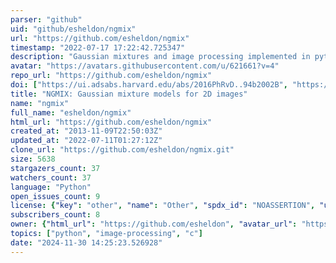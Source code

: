```yaml
---
parser: "github"
uid: "github/esheldon/ngmix"
url: "https://github.com/esheldon/ngmix"
timestamp: "2022-07-17 17:22:42.725347"
description: "Gaussian mixtures and image processing implemented in python"
avatar: "https://avatars.githubusercontent.com/u/621661?v=4"
repo_url: "https://github.com/esheldon/ngmix"
doi: ["https://ui.adsabs.harvard.edu/abs/2016PhRvD..94b2002B", "https://ui.adsabs.harvard.edu/abs/2015ascl.soft08008S/abstract"]
title: "NGMIX: Gaussian mixture models for 2D images"
name: "ngmix"
full_name: "esheldon/ngmix"
html_url: "https://github.com/esheldon/ngmix"
created_at: "2013-11-09T22:50:03Z"
updated_at: "2022-07-11T01:27:12Z"
clone_url: "https://github.com/esheldon/ngmix.git"
size: 5638
stargazers_count: 37
watchers_count: 37
language: "Python"
open_issues_count: 9
license: {"key": "other", "name": "Other", "spdx_id": "NOASSERTION", "url": null, "node_id": "MDc6TGljZW5zZTA="}
subscribers_count: 8
owner: {"html_url": "https://github.com/esheldon", "avatar_url": "https://avatars.githubusercontent.com/u/621661?v=4", "login": "esheldon", "type": "User"}
topics: ["python", "image-processing", "c"]
date: "2024-11-30 14:25:23.526928"
---
```

